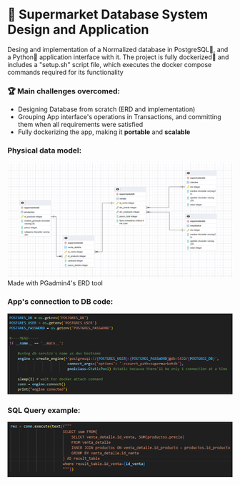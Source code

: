 # 🛒 Supermarket Database System Design and Application
Desing and implementation of a Normalized database in PostgreSQL🐘, and a Python🐍 application interface with it.
The project is fully dockerized🐳 and includes a "setup.sh" script file, which executes
the docker compose commands required for its functionality


### 🏆 Main challenges overcomed:

* Designing Database from scratch (ERD and implementation)
* Grouping App interface's operations in Transactions, and committing them when all requirements were satisfied
* Fully dockerizing the app, making it <strong>portable</strong> and <strong>scalable</strong>
  
### Physical data model:

<img src="https://github.com/kukelia/supermarket-db-system/blob/master/img/ERD.png" alt="drawing" width="1100"/>
Made with PGadmin4's ERD tool

### App's connection to DB code:

<img src="https://github.com/kukelia/supermarket-db-system/blob/master/img/app_connection1.png" alt="drawing" width="900"/>

### SQL Query example:

<img src="https://github.com/kukelia/supermarket-db-system/blob/master/img/query_example.png" alt="drawing" width="900"/>
